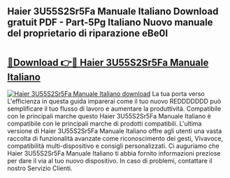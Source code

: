 ## Haier 3U55S2Sr5Fa Manuale Italiano Download gratuit PDF - Part-5Pg Italiano Nuovo manuale del proprietario di riparazione eBe0I

# <h2><a href="http://dfai5il.blite.top/?on=Haier+3U55S2Sr5Fa+Manuale+Italiano">🔗Download 👉🔴 Haier 3U55S2Sr5Fa Manuale Italiano</a></h2>

[![Haier 3U55S2Sr5Fa Manuale Italiano download](https://i.imgur.com/lujVjoI.png)](http://dfai5il.blite.top/?on=Haier+3U55S2Sr5Fa+Manuale+Italiano)
La tua porta verso L'efficienza in questa guida imparerai come il tuo nuovo REDDDDDDD può semplificare il tuo flusso di lavoro e aumentare la produttività. Compatibile con le principali marche questo Haier 3U55S2Sr5Fa Manuale Italiano è compatibile con le principali marche di prodotti compatibili. L'ultima versione di Haier 3U55S2Sr5Fa Manuale Italiano offre agli utenti una vasta raccolta di funzionalità avanzate come riconoscimento dei gesti, Vivavoce, compatibilità multi-dispositivo e consigli personalizzati. Ci auguriamo che Haier 3U55S2Sr5Fa Manuale Italiano ti abbia fornito informazioni preziose per dare il via al tuo nuovo dispositivo. In caso di problemi, contattare il nostro Servizio Clienti.
